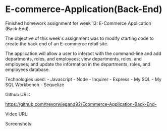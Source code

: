 # E-commerce-Application(Back-End)

Finished homework assignment for week 13: E-Commerce Application (Back-End).

The objective of this week's assignment was to modify starting code to create the back end of an E-commerce retail site.

The application will allow a user to interact with the command-line and add departments, roles, and employees; view departments, roles, and employees; and update the information in the departments, roles, and employees database.


Technologies used: 
    - Javascript
    - Node
    - Inquirer
    - Express
    - My SQL
    - My SQL Workbench
    - Sequelize



Github URL:

https://github.com/trevorwiegand92/Ecommerce-Application-Back-End-


Video URL:




Screenshots:



